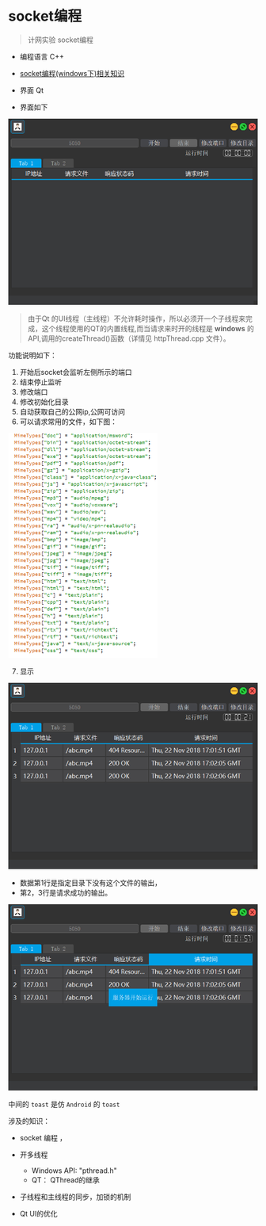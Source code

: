 # socket编程

> 计网实验 socket编程

-  编程语言 C++
-  [socket编程(windows下)相关知识](https://github.com/cychust/socket/blob/master/socket%E7%BC%96%E7%A8%8B.md)
-  界面 Qt

- 界面如下

![Alt text](./md_image/1542905424377.png)


> 由于Qt 的UI线程（主线程）不允许耗时操作，所以必须开一个子线程来完成，这个线程使用的QT的内置线程,而当请求来时开的线程是  **windows** 的API,调用的createThread()函数（详情见 httpThread.cpp 文件）。

功能说明如下：
1. 开始后socket会监听左侧所示的端口
2. 结束停止监听
3. 修改端口
4. 修改初始化目录
5. 自动获取自己的公网ip,公网可访问
6. 可以请求常用的文件，如下图：

![Alt text](./md_image/1542905876839.png)


7. 显示

![Alt text](./md_image/1542906136116.png)



 - 数据第1行是指定目录下没有这个文件的输出，
 - 第2，3行是请求成功的输出。



![Alt text](./md_image/1542906243849.png)


中间的 `toast` 是仿 `Android` 的 `toast`



涉及的知识：

- socket 编程 ，

- 开多线程
  - Windows API: "pthread.h"
  -  QT： QThread的继承

- 子线程和主线程的同步，加锁的机制

- Qt UI的优化
